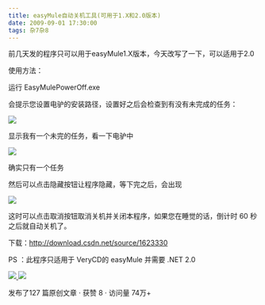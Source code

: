 ```yaml
---
title: easyMule自动关机工具(可用于1.X和2.0版本)
date: 2009-09-01 17:30:00
tags: 杂7杂8
---
```

  

  

前几天发的程序只可以用于easyMule1.X版本，今天改写了一下，可以适用于2.0

  

使用方法：

  

运行  EasyMulePowerOff.exe

  

会提示您设置电驴的安装路径，设置好之后会检查到有没有未完成的任务：

![](https://p-blog.csdn.net/images/p_blog_csdn_net/cuipengfei1/EntryImages/20090901/%E6%88%AA%E5%9B%BE00.jpg)

显示我有一个未完的任务，看一下电驴中

  

![](https://p-blog.csdn.net/images/p_blog_csdn_net/cuipengfei1/EntryImages/20090901/%E6%88%AA%E5%9B%BE01.jpg)

确实只有一个任务

  

然后可以点击隐藏按钮让程序隐藏，等下完之后，会出现

![](https://p-blog.csdn.net/images/p_blog_csdn_net/cuipengfei1/EntryImages/20090901/%E6%88%AA%E5%9B%BE02.jpg)  

这时可以点击取消按钮取消关机并关闭本程序，如果您在睡觉的话，倒计时  60  秒之后就自动关机了。

下载：http://download.csdn.net/source/1623330

  

PS  ：此程序只适用于  VeryCD的  easyMule  并需要  .NET 2.0



[ ![](https://profile.csdnimg.cn/5/2/5/3_cuipengfei1)
![](https://g.csdnimg.cn/static/user-reg-year/1x/11.png)
](https://blog.csdn.net/cuipengfei1)



发布了127 篇原创文章  ·  获赞 8  ·  访问量 74万+

